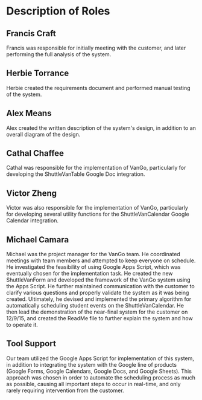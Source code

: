 # Description of Roles

## Francis Craft
Francis was responsible for initially meeting with the customer, and later performing the full analysis of the system.

## Herbie Torrance
Herbie created the requirements document and performed manual testing of the system.

## Alex Means
Alex created the written description of the system's design, in addition to an overall diagram of the design.

## Cathal Chaffee
Cathal was responsible for the implementation of VanGo, particularly for developing the ShuttleVanTable Google Doc integration.

## Victor Zheng
Victor was also responsible for the implementation of VanGo, particularly for developing several utility functions for the ShuttleVanCalendar Google Calendar integration.

## Michael Camara
Michael was the project manager for the VanGo team.  He coordinated meetings with team members and attempted to keep everyone on schedule.  He investigated the feasibility of using Google Apps Script, which was eventually chosen for the implementation task.  He created the new ShuttleVanForm and developed the framework of the VanGo system using the Apps Script.  He further maintained communication with the customer to clarify various questions and properly validate the system as it was being created.  Ultimately, he devised and implemented the primary algorithm for automatically scheduling student events on the ShuttleVanCalendar.  He then lead the demonstration of the near-final system for the customer on 12/9/15, and created the ReadMe file to further explain the system and how to operate it.

## Tool Support
Our team utilized the Google Apps Script for implementation of this system, in addition to integrating the system with the Google line of products (Google Forms, Google Calendars, Google Docs, and Google Sheets).  This approach was chosen in order to automate the scheduling process as much as possible, causing all important steps to occur in real-time, and only rarely requiring intervention from the customer.